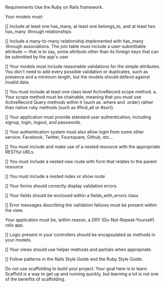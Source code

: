 Requirements
Use the Ruby on Rails framework.

Your models must:

[] Include at least one has_many, at least one belongs_to, and at least two has_many :through relationships

[] Include a many-to-many relationship implemented with has_many :through associations. The join table must include a user-submittable attribute — that is to say, some attribute other than its foreign keys that can be submitted by the app's user

[] Your models must include reasonable validations for the simple attributes. You don't need to add every possible validation or duplicates, such as presence and a minimum length, but the models should defend against invalid data.

[] You must include at least one class level ActiveRecord scope method. a. Your scope method must be chainable, meaning that you must use ActiveRecord Query methods within it (such as .where and .order) rather than native ruby methods (such as #find_all or #sort).

[] Your application must provide standard user authentication, including signup, login, logout, and passwords.

[] Your authentication system must also allow login from some other service. Facebook, Twitter, Foursquare, Github, etc...

[] You must include and make use of a nested resource with the appropriate RESTful URLs.

  [] You must include a nested new route with form that relates to the parent resource

  [] You must include a nested index or show route

[] Your forms should correctly display validation errors.

  [] Your fields should be enclosed within a fields_with_errors class

  [] Error messages describing the validation failures must be present within the view.

Your application must be, within reason, a DRY (Do-Not-Repeat-Yourself) rails app.

  [] Logic present in your controllers should be encapsulated as methods in your models.

  [] Your views should use helper methods and partials when appropriate.

  [] Follow patterns in the Rails Style Guide and the Ruby Style Guide.

Do not use scaffolding to build your project. Your goal here is to learn. Scaffold is a way to get up and running quickly, but learning a lot is not one of the benefits of scaffolding.
